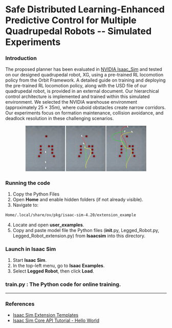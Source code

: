 
# Safe Distributed Learning-Enhanced Predictive Control for Multiple Quadrupedal Robots -- Simulated Experiments

### Introduction

The proposed planner has been evaluated in [NVIDIA Isaac_Sim](https://developer.nvidia.com/isaac/sim) and tested on our designed quadrupedal robot, XG, using a pre-trained RL locomotion policy from the Orbit Framework. A detailed guide on training and deploying the pre-trained RL locomotion policy, along with the USD file of our quadrupedal robot, is provided in an external document. Our hierarchical control architecture is implemented and trained within this simulated environment. We selected the NVIDIA warehouse environment (approximately 25 × 35m), where cuboid obstacles create narrow corridors. Our experiments focus on formation maintenance, collision avoidance, and deadlock resolution in these challenging scenarios.
<div align="center">
  <img src="../assets/fig5.png" width="75%"/>
</div>

### Running the code

1. Copy the Python Files  
2. Open **Home** and enable hidden folders (if not already visible).  
3. Navigate to:  
```bash
Home/.local/share/ov/pkg/isaac-sim-4.20/extension_example
```

4. Locate and open **user_examples**.  
5. Copy and paste model file the Python files (__init__.py, Legged_Robot.py, Legged_Robot_extension.py) from **Isaacsim** into this directory.  

### Launch in Isaac Sim  
1. Start **Isaac Sim**.  
2. In the top-left menu, go to **Isaac Examples**.  
3. Select **Legged Robot**, then click **Load**.  

### train.py : The Python code for online training.

---

### References  
- [Isaac Sim Extension Templates](https://docs.omniverse.nvidia.com/isaacsim/latest/advanced_tutorials/tutorial_extension_templates.html)  
- [Isaac Sim Core API Tutorial - Hello World](https://docs.omniverse.nvidia.com/isaacsim/latest/core_api_tutorials/tutorial_core_hello_world.html)  


